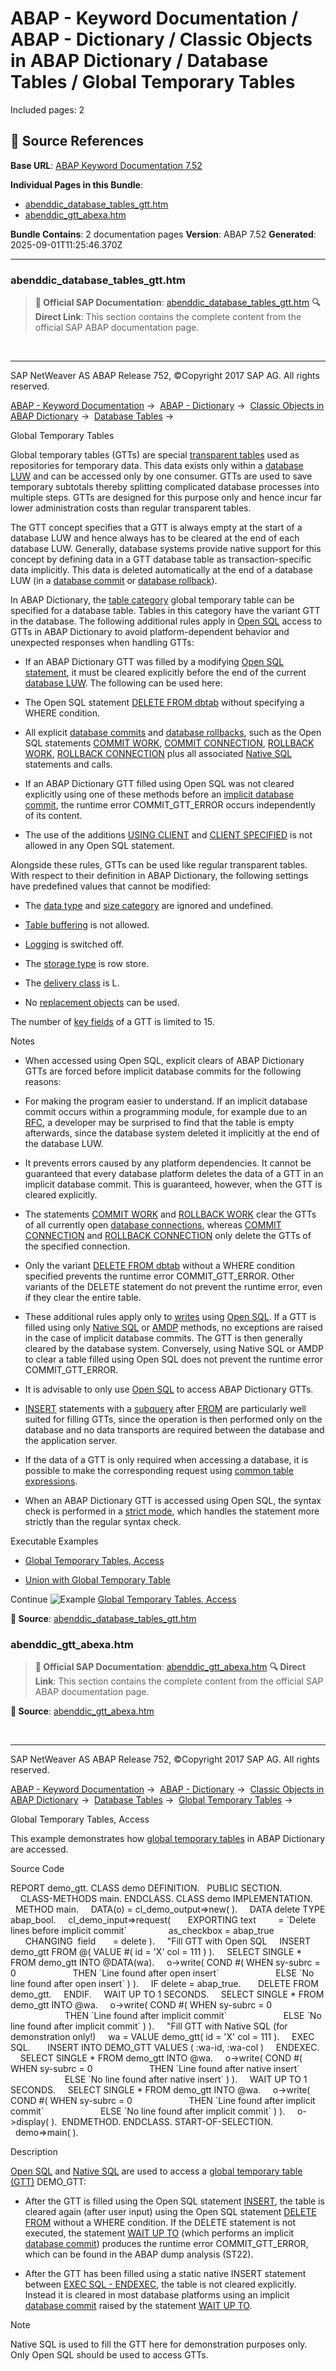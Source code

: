 # ABAP - Keyword Documentation / ABAP - Dictionary / Classic Objects in ABAP Dictionary / Database Tables / Global Temporary Tables

Included pages: 2



## 🔗 Source References

**Base URL**: [ABAP Keyword Documentation 7.52](https://help.sap.com/doc/abapdocu_752_index_htm/7.52/en-US/index.htm)

**Individual Pages in this Bundle**:
- [abenddic_database_tables_gtt.htm](https://help.sap.com/doc/abapdocu_752_index_htm/7.52/en-US/abenddic_database_tables_gtt.htm)
- [abenddic_gtt_abexa.htm](https://help.sap.com/doc/abapdocu_752_index_htm/7.52/en-US/abenddic_gtt_abexa.htm)

**Bundle Contains**: 2 documentation pages
**Version**: ABAP 7.52
**Generated**: 2025-09-01T11:25:46.370Z

---

### abenddic_database_tables_gtt.htm

> **📖 Official SAP Documentation**: [abenddic_database_tables_gtt.htm](https://help.sap.com/doc/abapdocu_752_index_htm/7.52/en-US/abenddic_database_tables_gtt.htm)
> **🔍 Direct Link**: This section contains the complete content from the official SAP ABAP documentation page.


  

* * *

SAP NetWeaver AS ABAP Release 752, ©Copyright 2017 SAP AG. All rights reserved.

[ABAP - Keyword Documentation](javascript:call_link\('abenabap.htm'\)) →  [ABAP - Dictionary](javascript:call_link\('abenabap_dictionary.htm'\)) →  [Classic Objects in ABAP Dictionary](javascript:call_link\('abenddic_classical_objects.htm'\)) →  [Database Tables](javascript:call_link\('abenddic_database_tables.htm'\)) → 

Global Temporary Tables

Global temporary tables (GTTs) are special [transparent tables](javascript:call_link\('abentransparent_table_glosry.htm'\) "Glossary Entry") used as repositories for temporary data. This data exists only within a [database LUW](javascript:call_link\('abendatabase_luw_glosry.htm'\) "Glossary Entry") and can be accessed only by one consumer. GTTs are used to save temporary subtotals thereby splitting complicated database processes into multiple steps. GTTs are designed for this purpose only and hence incur far lower administration costs than regular transparent tables.

The GTT concept specifies that a GTT is always empty at the start of a database LUW and hence always has to be cleared at the end of each database LUW. Generally, database systems provide native support for this concept by defining data in a GTT database table as transaction-specific data implicitly. This data is deleted automatically at the end of a database LUW (in a [database commit](javascript:call_link\('abendatabase_commit_glosry.htm'\) "Glossary Entry") or [database rollback](javascript:call_link\('abendatabase_rollback_glosry.htm'\) "Glossary Entry")).

In ABAP Dictionary, the [table category](javascript:call_link\('abenddic_database_tables_tab_type.htm'\)) global temporary table can be specified for a database table. Tables in this category have the variant GTT in the database. The following additional rules apply in [Open SQL](javascript:call_link\('abenopen_sql_glosry.htm'\) "Glossary Entry") access to GTTs in ABAP Dictionary to avoid platform-dependent behavior and unexpected responses when handling GTTs:

-   If an ABAP Dictionary GTT was filled by a modifying [Open SQL statement](javascript:call_link\('abenopen_sql_writing.htm'\)), it must be cleared explicitly before the end of the current [database LUW](javascript:call_link\('abendatabase_luw_glosry.htm'\) "Glossary Entry"). The following can be used here:

-   The Open SQL statement [DELETE FROM dbtab](javascript:call_link\('abapdelete_dbtab.htm'\)) without specifying a WHERE condition.

-   All explicit [database commits](javascript:call_link\('abendb_commit.htm'\)) and [database rollbacks](javascript:call_link\('abendb_rollback.htm'\)), such as the Open SQL statements [COMMIT WORK](javascript:call_link\('abapcommit.htm'\)), [COMMIT CONNECTION](javascript:call_link\('abapcommit_rollback_connection.htm'\)), [ROLLBACK WORK](javascript:call_link\('abaprollback.htm'\)), [ROLLBACK CONNECTION](javascript:call_link\('abapcommit_rollback_connection.htm'\)) plus all associated [Native SQL](javascript:call_link\('abennative_sql_glosry.htm'\) "Glossary Entry") statements and calls.

-   If an ABAP Dictionary GTT filled using Open SQL was not cleared explicitly using one of these methods before an [implicit database commit](javascript:call_link\('abendb_commit.htm'\)), the runtime error COMMIT\_GTT\_ERROR occurs independently of its content.

-   The use of the additions [USING CLIENT](javascript:call_link\('abapselect_client.htm'\)) and [CLIENT SPECIFIED](javascript:call_link\('abapselect_client.htm'\)) is not allowed in any Open SQL statement.

Alongside these rules, GTTs can be used like regular transparent tables. With respect to their definition in ABAP Dictionary, the following settings have predefined values that cannot be modified:

-   The [data type](javascript:call_link\('abenddic_database_tables_dat_type.htm'\)) and [size category](javascript:call_link\('abenddic_database_tables_siz_cat.htm'\)) are ignored and undefined.

-   [Table buffering](javascript:call_link\('abenddic_database_tables_buffer.htm'\)) is not allowed.

-   [Logging](javascript:call_link\('abenddic_database_tables_protocol.htm'\)) is switched off.

-   The [storage type](javascript:call_link\('abenddic_database_tables_storage.htm'\)) is row store.

-   The [delivery class](javascript:call_link\('abenddic_database_tables_delivery.htm'\)) is L.

-   No [replacement objects](javascript:call_link\('abenddic_replacement_objects.htm'\)) can be used.

The number of [key fields](javascript:call_link\('abenddic_database_tables_key.htm'\)) of a GTT is limited to 15.

Notes

-   When accessed using Open SQL, explicit clears of ABAP Dictionary GTTs are forced before implicit database commits for the following reasons:

-   For making the program easier to understand. If an implicit database commit occurs within a programming module, for example due to an [RFC](javascript:call_link\('abenrfc_glosry.htm'\) "Glossary Entry"), a developer may be surprised to find that the table is empty afterwards, since the database system deleted it implicitly at the end of the database LUW.

-   It prevents errors caused by any platform dependencies. It cannot be guaranteed that every database platform deletes the data of a GTT in an implicit database commit. This is guaranteed, however, when the GTT is cleared explicitly.

-   The statements [COMMIT WORK](javascript:call_link\('abapcommit.htm'\)) and [ROLLBACK WORK](javascript:call_link\('abaprollback.htm'\)) clear the GTTs of all currently open [database connections](javascript:call_link\('abendatabase_connection_glosry.htm'\) "Glossary Entry"), whereas [COMMIT CONNECTION](javascript:call_link\('abapcommit_rollback_connection.htm'\)) and [ROLLBACK CONNECTION](javascript:call_link\('abapcommit_rollback_connection.htm'\)) only delete the GTTs of the specified connection.

-   Only the variant [DELETE FROM dbtab](javascript:call_link\('abapdelete_dbtab.htm'\)) without a WHERE condition specified prevents the runtime error COMMIT\_GTT\_ERROR. Other variants of the DELETE statement do not prevent the runtime error, even if they clear the entire table.

-   These additional rules apply only to [writes](javascript:call_link\('abenopen_sql_writing.htm'\)) using [Open SQL](javascript:call_link\('abenopen_sql_glosry.htm'\) "Glossary Entry"). If a GTT is filled using only [Native SQL](javascript:call_link\('abennative_sql_glosry.htm'\) "Glossary Entry") or [AMDP](javascript:call_link\('abenamdp_glosry.htm'\) "Glossary Entry") methods, no exceptions are raised in the case of implicit database commits. The GTT is then generally cleared by the database system. Conversely, using Native SQL or AMDP to clear a table filled using Open SQL does not prevent the runtime error COMMIT\_GTT\_ERROR.

-   It is advisable to only use [Open SQL](javascript:call_link\('abenopen_sql_glosry.htm'\) "Glossary Entry") to access ABAP Dictionary GTTs.

-   [INSERT](javascript:call_link\('abapinsert_dbtab.htm'\)) statements with a [subquery](javascript:call_link\('abensubquery_glosry.htm'\) "Glossary Entry") after [FROM](javascript:call_link\('abapinsert_source.htm'\)) are particularly well suited for filling GTTs, since the operation is then performed only on the database and no data transports are required between the database and the application server.

-   If the data of a GTT is only required when accessing a database, it is possible to make the corresponding request using [common table expressions](javascript:call_link\('abencommon_table_expression_glosry.htm'\) "Glossary Entry").

-   When an ABAP Dictionary GTT is accessed using Open SQL, the syntax check is performed in a [strict mode](javascript:call_link\('abenopensql_strict_mode_750.htm'\)), which handles the statement more strictly than the regular syntax check.

Executable Examples

-   [Global Temporary Tables, Access](javascript:call_link\('abenddic_gtt_abexa.htm'\))

-   [Union with Global Temporary Table](javascript:call_link\('abenselect_union_sum_gtt_abexa.htm'\))

Continue
![Example](exa.gif "Example") [Global Temporary Tables, Access](javascript:call_link\('abenddic_gtt_abexa.htm'\))



**📖 Source**: [abenddic_database_tables_gtt.htm](https://help.sap.com/doc/abapdocu_752_index_htm/7.52/en-US/abenddic_database_tables_gtt.htm)

### abenddic_gtt_abexa.htm

> **📖 Official SAP Documentation**: [abenddic_gtt_abexa.htm](https://help.sap.com/doc/abapdocu_752_index_htm/7.52/en-US/abenddic_gtt_abexa.htm)
> **🔍 Direct Link**: This section contains the complete content from the official SAP ABAP documentation page.


**📖 Source**: [abenddic_gtt_abexa.htm](https://help.sap.com/doc/abapdocu_752_index_htm/7.52/en-US/abenddic_gtt_abexa.htm)


  

* * *

SAP NetWeaver AS ABAP Release 752, ©Copyright 2017 SAP AG. All rights reserved.

[ABAP - Keyword Documentation](javascript:call_link\('abenabap.htm'\)) →  [ABAP - Dictionary](javascript:call_link\('abenabap_dictionary.htm'\)) →  [Classic Objects in ABAP Dictionary](javascript:call_link\('abenddic_classical_objects.htm'\)) →  [Database Tables](javascript:call_link\('abenddic_database_tables.htm'\)) →  [Global Temporary Tables](javascript:call_link\('abenddic_database_tables_gtt.htm'\)) → 

Global Temporary Tables, Access

This example demonstrates how [global temporary tables](javascript:call_link\('abenddic_database_tables_gtt.htm'\)) in ABAP Dictionary are accessed.

Source Code

REPORT demo\_gtt.
CLASS demo DEFINITION.
  PUBLIC SECTION.
    CLASS-METHODS main.
ENDCLASS.
CLASS demo IMPLEMENTATION.
  METHOD main.
    DATA(o) = cl\_demo\_output=>new( ).
    DATA delete TYPE abap\_bool.
    cl\_demo\_input=>request(
      EXPORTING text         = \`Delete lines before implicit commit\`
                as\_checkbox = abap\_true
      CHANGING  field       = delete ).
    "Fill GTT with Open SQL
    INSERT demo\_gtt FROM @( VALUE #( id = 'X' col = 111 ) ).
    SELECT SINGLE \* FROM demo\_gtt INTO @DATA(wa).
    o->write( COND #( WHEN sy-subrc = 0
                      THEN \`Line found after open insert\`
                      ELSE \`No line found after open insert\` ) ).
    IF delete = abap\_true.
      DELETE FROM demo\_gtt.
    ENDIF.
    WAIT UP TO 1 SECONDS.
    SELECT SINGLE \* FROM demo\_gtt INTO @wa.
    o->write( COND #( WHEN sy-subrc = 0
                      THEN \`Line found after implicit commit\`
                      ELSE \`No line found after implicit commit\` ) ).
    "Fill GTT with Native SQL (for demonstration only!)
    wa = VALUE demo\_gtt( id = 'X' col = 111 ).
    EXEC SQL.
      INSERT INTO DEMO\_GTT VALUES ( :wa-id, :wa-col )
    ENDEXEC.
    SELECT SINGLE \* FROM demo\_gtt INTO @wa.
    o->write( COND #( WHEN sy-subrc = 0
                      THEN \`Line found after native insert\`
                      ELSE \`No line found after native insert\` ) ).
    WAIT UP TO 1 SECONDS.
    SELECT SINGLE \* FROM demo\_gtt INTO @wa.
    o->write( COND #( WHEN sy-subrc = 0
                      THEN \`Line found after implicit commit\`
                      ELSE \`No line found after implicit commit\` ) ).
    o->display( ).  ENDMETHOD.
ENDCLASS.
START-OF-SELECTION.
  demo=>main( ).

Description

[Open SQL](javascript:call_link\('abenopen_sql_glosry.htm'\) "Glossary Entry") and [Native SQL](javascript:call_link\('abennative_sql_glosry.htm'\) "Glossary Entry") are used to access a [global temporary table (GTT)](javascript:call_link\('abenglobal_temporary_table_glosry.htm'\) "Glossary Entry") DEMO\_GTT:

-   After the GTT is filled using the Open SQL statement [INSERT](javascript:call_link\('abapinsert_dbtab.htm'\)), the table is cleared again (after user input) using the Open SQL statement [DELETE FROM](javascript:call_link\('abapdelete_dbtab.htm'\)) without a WHERE condition. If the DELETE statement is not executed, the statement [WAIT UP TO](javascript:call_link\('abapwait_up_to.htm'\)) (which performs an implicit [database commit](javascript:call_link\('abendatabase_commit_glosry.htm'\) "Glossary Entry")) produces the runtime error COMMIT\_GTT\_ERROR, which can be found in the ABAP dump analysis (ST22).

-   After the GTT has been filled using a static native INSERT statement between [EXEC SQL - ENDEXEC](javascript:call_link\('abapexec.htm'\)), the table is not cleared explicitly. Instead it is cleared in most database platforms using an implicit [database commit](javascript:call_link\('abendatabase_commit_glosry.htm'\) "Glossary Entry") raised by the statement [WAIT UP TO](javascript:call_link\('abapwait_up_to.htm'\)).

Note

Native SQL is used to fill the GTT here for demonstration purposes only. Only Open SQL should be used to access GTTs.
